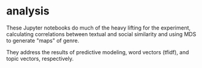 analysis
========

These Jupyter notebooks do much of the heavy lifting for the experiment, calculating correlations between textual and social similarity and using MDS to generate "maps" of genre.

They address the results of predictive modeling, word vectors (tfidf), and topic vectors, respectively.
